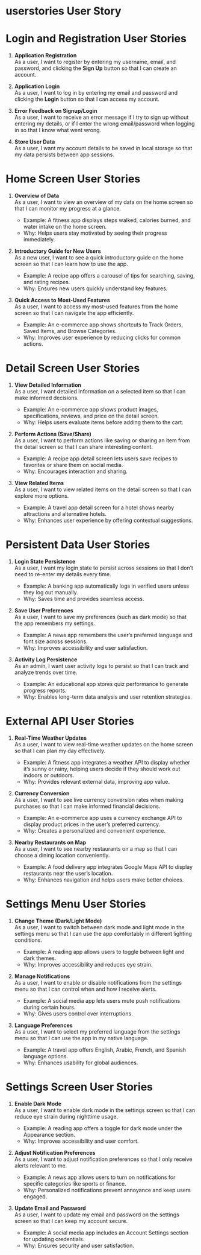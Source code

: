 # userstories User Story
# Login and Registration User Stories

1. **Application Registration**  
   As a user, I want to register by entering my username, email, and password, and clicking the **Sign Up** button so that I can create an account.

2. **Application Login**  
   As a user, I want to log in by entering my email and password and clicking the **Login** button so that I can access my account.

3. **Error Feedback on Signup/Login**  
   As a user, I want to receive an error message if I try to sign up without entering my details, or if I enter the wrong email/password when logging in so that I know what went wrong.

4. **Store User Data**  
   As a user, I want my account details to be saved in local storage so that my data persists between app sessions.

# Home Screen User Stories

1. **Overview of Data**  
   As a user, I want to view an overview of my data on the home screen so that I can monitor my progress at a glance.  
   - Example: A fitness app displays steps walked, calories burned, and water intake on the home screen.  
   - Why: Helps users stay motivated by seeing their progress immediately.  

2. **Introductory Guide for New Users**  
   As a new user, I want to see a quick introductory guide on the home screen so that I can learn how to use the app.  
   - Example: A recipe app offers a carousel of tips for searching, saving, and rating recipes.  
   - Why: Ensures new users quickly understand key features.  

3. **Quick Access to Most-Used Features**  
   As a user, I want to access my most-used features from the home screen so that I can navigate the app efficiently.  
   - Example: An e-commerce app shows shortcuts to Track Orders, Saved Items, and Browse Categories.  
   - Why: Improves user experience by reducing clicks for common actions.  
# Detail Screen User Stories

1. **View Detailed Information**  
   As a user, I want detailed information on a selected item so that I can make informed decisions.  
   - Example: An e-commerce app shows product images, specifications, reviews, and price on the detail screen.  
   - Why: Helps users evaluate items before adding them to the cart.  

2. **Perform Actions (Save/Share)**  
   As a user, I want to perform actions like saving or sharing an item from the detail screen so that I can share interesting content.  
   - Example: A recipe app detail screen lets users save recipes to favorites or share them on social media.  
   - Why: Encourages interaction and sharing.  

3. **View Related Items**  
   As a user, I want to view related items on the detail screen so that I can explore more options.  
   - Example: A travel app detail screen for a hotel shows nearby attractions and alternative hotels.  
   - Why: Enhances user experience by offering contextual suggestions.  
# Persistent Data User Stories

1. **Login State Persistence**  
   As a user, I want my login state to persist across sessions so that I don’t need to re-enter my details every time.  
   - Example: A banking app automatically logs in verified users unless they log out manually.  
   - Why: Saves time and provides seamless access.  

2. **Save User Preferences**  
   As a user, I want to save my preferences (such as dark mode) so that the app remembers my settings.  
   - Example: A news app remembers the user’s preferred language and font size across sessions.  
   - Why: Improves accessibility and user satisfaction.  

3. **Activity Log Persistence**  
   As an admin, I want user activity logs to persist so that I can track and analyze trends over time.  
   - Example: An educational app stores quiz performance to generate progress reports.  
   - Why: Enables long-term data analysis and user retention strategies.  
# External API User Stories

1. **Real-Time Weather Updates**  
   As a user, I want to view real-time weather updates on the home screen so that I can plan my day effectively.  
   - Example: A fitness app integrates a weather API to display whether it’s sunny or rainy, helping users decide if they should work out indoors or outdoors.  
   - Why: Provides relevant external data, improving app value.  

2. **Currency Conversion**  
   As a user, I want to see live currency conversion rates when making purchases so that I can make informed financial decisions.  
   - Example: An e-commerce app uses a currency exchange API to display product prices in the user’s preferred currency.  
   - Why: Creates a personalized and convenient experience.  

3. **Nearby Restaurants on Map**  
   As a user, I want to see nearby restaurants on a map so that I can choose a dining location conveniently.  
   - Example: A food delivery app integrates Google Maps API to display restaurants near the user’s location.  
   - Why: Enhances navigation and helps users make better choices.  
# Settings Menu User Stories

1. **Change Theme (Dark/Light Mode)**  
   As a user, I want to switch between dark mode and light mode in the settings menu so that I can use the app comfortably in different lighting conditions.  
   - Example: A reading app allows users to toggle between light and dark themes.  
   - Why: Improves accessibility and reduces eye strain.  

2. **Manage Notifications**  
   As a user, I want to enable or disable notifications from the settings menu so that I can control when and how I receive alerts.  
   - Example: A social media app lets users mute push notifications during certain hours.  
   - Why: Gives users control over interruptions.  

3. **Language Preferences**  
   As a user, I want to select my preferred language from the settings menu so that I can use the app in my native language.  
   - Example: A travel app offers English, Arabic, French, and Spanish language options.  
   - Why: Enhances usability for global audiences.  
# Settings Screen User Stories

1. **Enable Dark Mode**  
   As a user, I want to enable dark mode in the settings screen so that I can reduce eye strain during nighttime usage.  
   - Example: A reading app offers a toggle for dark mode under the Appearance section.  
   - Why: Improves accessibility and user comfort.  

2. **Adjust Notification Preferences**  
   As a user, I want to adjust notification preferences so that I only receive alerts relevant to me.  
   - Example: A news app allows users to turn on notifications for specific categories like sports or finance.  
   - Why: Personalized notifications prevent annoyance and keep users engaged.  

3. **Update Email and Password**  
   As a user, I want to update my email and password on the settings screen so that I can keep my account secure.  
   - Example: A social media app includes an Account Settings section for updating credentials.  
   - Why: Ensures security and user satisfaction.
